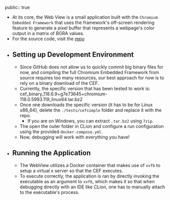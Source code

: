 public:: true

- At its core, the Web View is a small application built with the `Chromium Embedded Framework` that uses the framework's off-screen rendering feature to generate a pixel buffer that represents a webpage's color output in a matrix of BGRA values.
- For the source code, visit the [repo](https://github.com/MisterChief53/CEF-Docker-O3DE)
- ## Setting up Development Environment
	- Since GitHub does not allow us to quickly commit big binary files for now, and compiling the full Chromium Embedded Framework from source requires too many resources, our best approach for now is to rely on a binary download of the CEF.
	- Currently, the specific version that has been tested to work is: cef_binary_118.6.9+g7e73645+chromium-118.0.5993.119_linux64.tar.bz2
	- Once one downloads the specific version (it has to be for Linux x86_64), delete the `./tests/cefsimple` folder and replace it with the repo.
		- If you are on Windows, you can extract `.tar.bz2` using `7zip`.
	- The open the outer folder in CLion and configure a run configuration using the provided `docker-compose.yml`.
	- Now, debugging will work with everything you have!
- ## Running the Application
	- The WebView utilizes a Docker container that makes use of `xvfb` to setup a virtual x server so that the CEF executes.
	- To execute correctly, the application is ran by directly invoking the executable as an argument to `xvfb`, which makes it so that when debugging directly with an IDE like CLion, one has to manually attach to the executable's process.